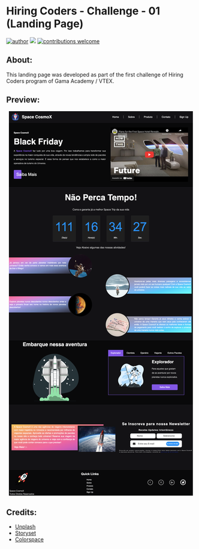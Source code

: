 # Hiring Coders - Challenge - 01 (Landing Page)

[![author](https://img.shields.io/badge/author-djanmagno-red.svg)](https://www.linkedin.com/in/djan-de-alcantara-magno-698a8a106/) [![](https://img.shields.io/badge/javascript-blue.svg)](https://www.javascript.com/) [![contributions welcome](https://img.shields.io/badge/contributions-welcome-brightgreen.svg?style=flat)](https://github.com/djanmagno/Space-CosmosX-landing-page.git)

## About:
This landing page was developed as part of the first challenge of Hiring Coders program of Gama Academy / VTEX.

## Preview:
<p align="center">
  <img src="./template/template.png" >
</p>

## Credits:
* [Unplash](https://unsplash.com/s/photos/space-rocket)
* [Storyset](https://storyset.com/)
* [Colorspace](https://mycolor.space/)